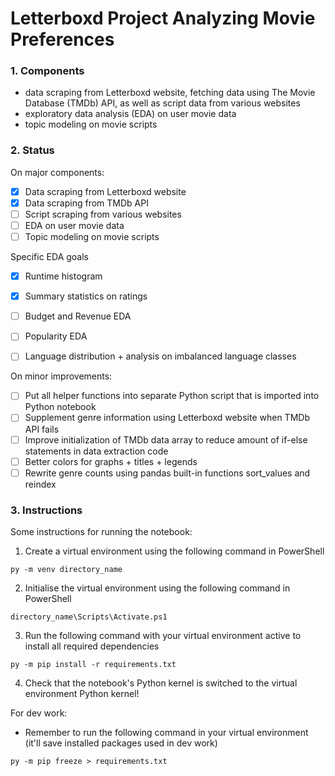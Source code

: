 # Letterboxd Project Analyzing Movie Preferences

### 1. Components
- data scraping from Letterboxd website, fetching data using The Movie Database (TMDb) API, as well as script data from various websites
- exploratory data analysis (EDA) on user movie data
- topic modeling on movie scripts

### 2. Status
On major components:
- [x] Data scraping from Letterboxd website
- [x] Data scraping from TMDb API
- [ ] Script scraping from various websites
- [ ] EDA on user movie data
- [ ] Topic modeling on movie scripts

Specific EDA goals        
- [x] Runtime histogram
- [x] Summary statistics on ratings
- [ ] Budget and Revenue EDA
- [ ] Popularity EDA
- [ ] Language distribution + analysis on imbalanced language classes


On minor improvements:
- [ ] Put all helper functions into separate Python script that is imported into Python notebook
- [ ] Supplement genre information using Letterboxd website when TMDb API fails
- [ ] Improve initialization of TMDb data array to reduce amount of if-else statements in data extraction code
- [ ] Better colors for graphs + titles + legends
- [ ] Rewrite genre counts using pandas built-in functions sort_values and reindex

### 3. Instructions
Some instructions for running the notebook:

1. Create a virtual environment using the following command in PowerShell
```
py -m venv directory_name
```
2. Initialise the virtual environment using the following command in PowerShell
```
directory_name\Scripts\Activate.ps1
```
3. Run the following command with your virtual environment active to install all required dependencies
```
py -m pip install -r requirements.txt
```
4. Check that the notebook's Python kernel is switched to the virtual environment Python kernel!


For dev work:

- Remember to run the following command in your virtual environment (it'll save installed packages used in dev work)
```
py -m pip freeze > requirements.txt
```